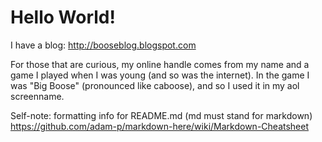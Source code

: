 # Hello World!

I have a blog: http://booseblog.blogspot.com

For those that are curious, my online handle comes from my name and a game I played when I was young (and so was the internet). In the game I was "Big Boose" (pronounced like caboose), and so I used it in my aol screenname.

Self-note: formatting info for README.md (md must stand for markdown)
https://github.com/adam-p/markdown-here/wiki/Markdown-Cheatsheet
